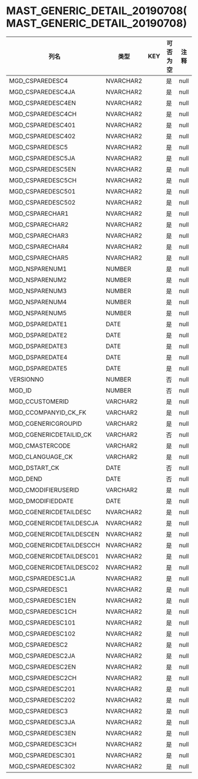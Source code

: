 # MAST_GENERIC_DETAIL_20190708(MAST_GENERIC_DETAIL_20190708)
| 列名   | 类型   | KEY  | 可否为空 | 注释   |
| ---- | ---- | ---- | ---- | ---- |
|MGD_CSPAREDESC4|NVARCHAR2||是|null|
|MGD_CSPAREDESC4JA|NVARCHAR2||是|null|
|MGD_CSPAREDESC4EN|NVARCHAR2||是|null|
|MGD_CSPAREDESC4CH|NVARCHAR2||是|null|
|MGD_CSPAREDESC401|NVARCHAR2||是|null|
|MGD_CSPAREDESC402|NVARCHAR2||是|null|
|MGD_CSPAREDESC5|NVARCHAR2||是|null|
|MGD_CSPAREDESC5JA|NVARCHAR2||是|null|
|MGD_CSPAREDESC5EN|NVARCHAR2||是|null|
|MGD_CSPAREDESC5CH|NVARCHAR2||是|null|
|MGD_CSPAREDESC501|NVARCHAR2||是|null|
|MGD_CSPAREDESC502|NVARCHAR2||是|null|
|MGD_CSPARECHAR1|NVARCHAR2||是|null|
|MGD_CSPARECHAR2|NVARCHAR2||是|null|
|MGD_CSPARECHAR3|NVARCHAR2||是|null|
|MGD_CSPARECHAR4|NVARCHAR2||是|null|
|MGD_CSPARECHAR5|NVARCHAR2||是|null|
|MGD_NSPARENUM1|NUMBER||是|null|
|MGD_NSPARENUM2|NUMBER||是|null|
|MGD_NSPARENUM3|NUMBER||是|null|
|MGD_NSPARENUM4|NUMBER||是|null|
|MGD_NSPARENUM5|NUMBER||是|null|
|MGD_DSPAREDATE1|DATE||是|null|
|MGD_DSPAREDATE2|DATE||是|null|
|MGD_DSPAREDATE3|DATE||是|null|
|MGD_DSPAREDATE4|DATE||是|null|
|MGD_DSPAREDATE5|DATE||是|null|
|VERSIONNO|NUMBER||否|null|
|MGD_ID|NUMBER||否|null|
|MGD_CCUSTOMERID|VARCHAR2||是|null|
|MGD_CCOMPANYID_CK_FK|VARCHAR2||是|null|
|MGD_CGENERICGROUPID|VARCHAR2||是|null|
|MGD_CGENERICDETAILID_CK|VARCHAR2||否|null|
|MGD_CMASTERCODE|VARCHAR2||是|null|
|MGD_CLANGUAGE_CK|VARCHAR2||是|null|
|MGD_DSTART_CK|DATE||否|null|
|MGD_DEND|DATE||否|null|
|MGD_CMODIFIERUSERID|VARCHAR2||是|null|
|MGD_DMODIFIEDDATE|DATE||是|null|
|MGD_CGENERICDETAILDESC|NVARCHAR2||是|null|
|MGD_CGENERICDETAILDESCJA|NVARCHAR2||是|null|
|MGD_CGENERICDETAILDESCEN|NVARCHAR2||是|null|
|MGD_CGENERICDETAILDESCCH|NVARCHAR2||是|null|
|MGD_CGENERICDETAILDESC01|NVARCHAR2||是|null|
|MGD_CGENERICDETAILDESC02|NVARCHAR2||是|null|
|MGD_CSPAREDESC1JA|NVARCHAR2||是|null|
|MGD_CSPAREDESC1|NVARCHAR2||是|null|
|MGD_CSPAREDESC1EN|NVARCHAR2||是|null|
|MGD_CSPAREDESC1CH|NVARCHAR2||是|null|
|MGD_CSPAREDESC101|NVARCHAR2||是|null|
|MGD_CSPAREDESC102|NVARCHAR2||是|null|
|MGD_CSPAREDESC2|NVARCHAR2||是|null|
|MGD_CSPAREDESC2JA|NVARCHAR2||是|null|
|MGD_CSPAREDESC2EN|NVARCHAR2||是|null|
|MGD_CSPAREDESC2CH|NVARCHAR2||是|null|
|MGD_CSPAREDESC201|NVARCHAR2||是|null|
|MGD_CSPAREDESC202|NVARCHAR2||是|null|
|MGD_CSPAREDESC3|NVARCHAR2||是|null|
|MGD_CSPAREDESC3JA|NVARCHAR2||是|null|
|MGD_CSPAREDESC3EN|NVARCHAR2||是|null|
|MGD_CSPAREDESC3CH|NVARCHAR2||是|null|
|MGD_CSPAREDESC301|NVARCHAR2||是|null|
|MGD_CSPAREDESC302|NVARCHAR2||是|null|
